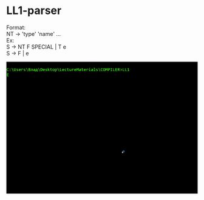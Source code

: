 # LL1-parser

Format:  
NT -> 'type' 'name' ...  
Ex:  
S -> NT F SPECIAL | T e  
S -> F | e

![](test.gif)
